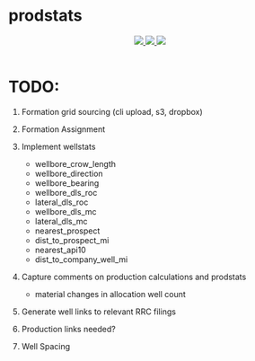 # prodstats

<div style="text-align:center;">
  <table >
    <tr>
      <a href="https://codecov.io/gh/la-mar/prodstats">
        <img src="https://codecov.io/gh/la-mar/prodstats/branch/master/graph/badge.svg" />
      </a>
      <a href="(https://circleci.com/gh/la-mar/prodstats">
        <img src="https://circleci.com/gh/la-mar/prodstats.svg?style=svg" />
      </a>
            <a href="https://hub.docker.com/r/driftwood/prodstats">
        <img src="https://img.shields.io/docker/pulls/driftwood/prodstats.svg" />
      </a>
    </tr>
  </table>
</div>

# TODO:

1. Formation grid sourcing (cli upload, s3, dropbox)
2. Formation Assignment
3. Implement wellstats
   - wellbore_crow_length
   - wellbore_direction
   - wellbore_bearing
   - wellbore_dls_roc
   - lateral_dls_roc
   - wellbore_dls_mc
   - lateral_dls_mc
   - nearest_prospect
   - dist_to_prospect_mi
   - nearest_api10
   - dist_to_company_well_mi
4. Capture comments on production calculations and prodstats

   - material changes in allocation well count

5. Generate well links to relevant RRC filings
6. Production links needed?
7. Well Spacing
